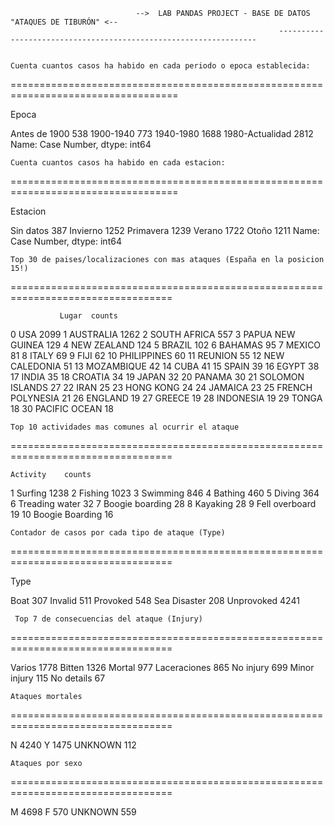 
								-->  LAB PANDAS PROJECT - BASE DE DATOS "ATAQUES DE TIBURÓN" <--
                                                                -----------------------------------------------------------------


	Cuenta cuantos casos ha habido en cada periodo o epoca establecida:
===================================================================================

Epoca

Antes de 1900       538
1900-1940           773
1940-1980          1688
1980-Actualidad    2812
Name: Case Number, dtype: int64


	Cuenta cuantos casos ha habido en cada estacion:
===================================================================================

Estacion

Sin datos     387
Invierno     1252
Primavera    1239
Verano       1722
Otoño        1211
Name: Case Number, dtype: int64


	Top 30 de paises/localizaciones con mas ataques (España en la posicion 15!)
==================================================================================

               Lugar  counts

0                USA    2099
1          AUSTRALIA    1262
2       SOUTH AFRICA     557
3   PAPUA NEW GUINEA     129
4        NEW ZEALAND     124
5             BRAZIL     102
6            BAHAMAS      95
7             MEXICO      81
8              ITALY      69
9               FIJI      62
10       PHILIPPINES      60
11           REUNION      55
12     NEW CALEDONIA      51
13        MOZAMBIQUE      42
14              CUBA      41
15             SPAIN      39
16             EGYPT      38
17             INDIA      35
18           CROATIA      34
19             JAPAN      32
20            PANAMA      30
21   SOLOMON ISLANDS      27
22              IRAN      25
23         HONG KONG      24
24           JAMAICA      23
25  FRENCH POLYNESIA      21
26           ENGLAND      19
27            GREECE      19
28         INDONESIA      19
29             TONGA      18
30     PACIFIC OCEAN      18

	Top 10 actividades mas comunes al ocurrir el ataque
==================================================================================

	Activity	counts

1	Surfing	        1238
2	Fishing	        1023
3	Swimming	846
4	Bathing	        460
5	Diving	        364
6	Treading water	32
7	Boogie boarding	28
8	Kayaking	28
9	Fell overboard	19
10	Boogie Boarding	16


	Contador de casos por cada tipo de ataque (Type)
==================================================================================

Type

Boat             307
Invalid          511
Provoked         548
Sea Disaster     208
Unprovoked      4241


	 Top 7 de consecuencias del ataque (Injury)
==================================================================================

Varios          1778
Bitten          1326
Mortal           977
Laceraciones     865
No injury        699
Minor injury     115
No details        67


	Ataques mortales
==================================================================================

N          4240
Y          1475
UNKNOWN     112

	Ataques por sexo
==================================================================================

M          4698
F           570
UNKNOWN     559

